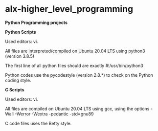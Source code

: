 # alx-higher_level_programming
**Python Programming projects**

**Python Scripts**

Used editors: vi.

All files are interpreted/compiled on Ubuntu 20.04 LTS using python3 (version 3.8.5)

The first line of all python files should are exactly #!/usr/bin/python3

Python codes use the pycodestyle (version 2.8.*) to check on the Python coding style.

**C Scripts**

Used editors: vi.

All files are compiled on Ubuntu 20.04 LTS using gcc, using the options -Wall -Werror -Wextra -pedantic -std=gnu89

C code files uses the Betty style. 

